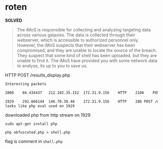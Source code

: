 # roten

**SOLVED**

> The iMoS is responsible for collecting and analyzing targeting data across various galaxies. 
> The data is collected through their webserver, which is accessible to authorized personnel only. 
> However, the iMoS suspects that their webserver has been compromised, and they are unable to locate the source of the breach. 
> They suspect that some kind of shell has been uploaded, but they are unable to find it. 
> The iMoS have provided you with some network data to analyse, its up to you to save us.

HTTP POST /results_display.php 

```txt
Interesting packets

1008	66.434437	212.102.35.152	172.31.9.156	HTTP	2106	POST /map-update.php HTTP/1.1  (application/pdf)

1929	292.666144	146.70.38.48	172.31.9.156	HTTP	286	POST /map-update.php HTTP/1.1  (application/x-php)
looks like php eval used on 1929
```

downloaded php from http stream on 1929

`sudo apt-get install php`

`php obfuscated.php > shell.php`

flag is comment in `shell.php`
